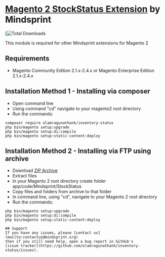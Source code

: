 # [Magento 2 StockStatus Extension](https://www.mindsprint.org/) by Mindsprint

[![Total Downloads](https://github.com/olamragunathank/inventory-status)

This module is required for other Mindsprint extensions for Magento 2

## Requirements
  * Magento Community Edition 2.1.x-2.4.x or Magento Enterprise Edition 2.1.x-2.4.x

## Installation Method 1 - Installing via composer
  * Open command line
  * Using command "cd" navigate to your magento2 root directory
  * Run the commands:
  
```
composer require olamragunathank/inventory-status
php bin/magento setup:upgrade
php bin/magento setup:di:compile
php bin/magento setup:static-content:deploy
```

## Installation Method 2 - Installing via FTP using archive
  * Download [ZIP Archive](https://github.com/olamragunathank/inventory-status)
  * Extract files
  * In your Magento 2 root directory create folder app/code/Mindsprint/StockStatus
  * Copy files and folders from archive to that folder
  * In command line, using "cd", navigate to your Magento 2 root directory
  * Run the commands:
```
php bin/magento setup:upgrade
php bin/magento setup:di:compile
php bin/magento setup:static-content:deploy

## Support
If you have any issues, please [contact us](mailto:contactus@mindsprint.org)
then if you still need help, open a bug report in GitHub's
[issue tracker](https://github.com/olamragunathank/inventory-status/issues).